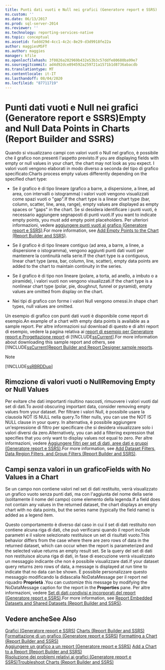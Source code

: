 ```yaml
---
title: Punti dati vuoti e Null nei grafici (Generatore report e SSRS) | Microsoft Docs
ms.custom: ''
ms.date: 06/13/2017
ms.prod: sql-server-2014
ms.reviewer: ''
ms.technology: reporting-services-native
ms.topic: conceptual
ms.assetid: faddd29d-4cc1-4c2c-8e29-d3d9918fe22a
author: maggiesMSFT
ms.author: maggies
manager: kfile
ms.openlocfilehash: 3f0826a202969b432e53b3c57ddfe80680ba99e7
ms.sourcegitcommit: ad4d92dce894592a259721a1571b1d8736abacdb
ms.translationtype: MT
ms.contentlocale: it-IT
ms.lasthandoff: 08/04/2020
ms.locfileid: "87711719"
---
```

# <a name="empty-and-null-data-points-in-charts-report-builder-and-ssrs"></a><span data-ttu-id="a25a0-102">Punti dati vuoti e Null nei grafici (Generatore report e SSRS)</span><span class="sxs-lookup"><span data-stu-id="a25a0-102">Empty and Null Data Points in Charts (Report Builder and SSRS)</span></span>
  <span data-ttu-id="a25a0-103">Quando si visualizzano campi con valori vuoti o Null nel grafico, è possibile che il grafico non presenti l'aspetto previsto.</span><span class="sxs-lookup"><span data-stu-id="a25a0-103">If you are displaying fields with empty or null values in your chart, the chart may not look as you expect.</span></span> <span data-ttu-id="a25a0-104">I valori vuoti vengono elaborati in modo diverso a seconda del tipo di grafico specificato:</span><span class="sxs-lookup"><span data-stu-id="a25a0-104">Charts process empty values differently depending on the specified chart type:</span></span>  
  
-   <span data-ttu-id="a25a0-105">Se il grafico è di tipo lineare (grafico a barre, a dispersione, a linee, ad area, con intervalli o istogramma) i valori vuoti vengono visualizzati come spazi vuoti o "gap".</span><span class="sxs-lookup"><span data-stu-id="a25a0-105">If the chart type is a linear chart type (bar, column, scatter, line, area, range), empty values are displayed as empty spaces or "gaps" in the chart.</span></span> <span data-ttu-id="a25a0-106">Se si desidera identificare i punti vuoti, è necessario aggiungere segnaposti di punti vuoti.</span><span class="sxs-lookup"><span data-stu-id="a25a0-106">If you want to indicate empty points, you must add empty point placeholders.</span></span> <span data-ttu-id="a25a0-107">Per ulteriori informazioni, vedere [aggiungere punti vuoti al grafico &#40;Generatore report e SSRS&#41;](add-empty-points-to-a-chart-report-builder-and-ssrs.md).</span><span class="sxs-lookup"><span data-stu-id="a25a0-107">For more information, see [Add Empty Points to the Chart &#40;Report Builder and SSRS&#41;](add-empty-points-to-a-chart-report-builder-and-ssrs.md).</span></span>  
  
-   <span data-ttu-id="a25a0-108">Se il grafico è di tipo lineare contiguo (ad area, a barre, a linee, a dispersione o istogramma), vengono aggiunti punti dati vuoti per mantenere la continuità nella serie.</span><span class="sxs-lookup"><span data-stu-id="a25a0-108">If the chart type is a contiguous, linear chart type (area, bar, column, line, scatter), empty data points are added to the chart to maintain continuity in the series.</span></span>  
  
-   <span data-ttu-id="a25a0-109">Se il grafico è di tipo non lineare (polare, a torta, ad anello, a imbuto o a piramide), i valori vuoti non vengono visualizzati.</span><span class="sxs-lookup"><span data-stu-id="a25a0-109">If the chart type is a nonlinear chart type (polar, pie, doughnut, funnel or pyramid), empty values are omitted from display on the chart.</span></span>  
  
-   <span data-ttu-id="a25a0-110">Nei tipi di grafico con forme i valori Null vengono omessi.</span><span class="sxs-lookup"><span data-stu-id="a25a0-110">In shape chart types, null values are omitted.</span></span>  
  
 <span data-ttu-id="a25a0-111">Un esempio di grafico con punti dati vuoti è disponibile come report di esempio.</span><span class="sxs-lookup"><span data-stu-id="a25a0-111">An example of a chart with empty data points is available as a sample report.</span></span> <span data-ttu-id="a25a0-112">Per altre informazioni sul download di questo e di altri report di esempio, vedere la pagina relativa ai [report di esempio per Generatore report e Progettazione report](https://go.microsoft.com/fwlink/?LinkId=198283) di [!INCLUDE[ssCurrent](../../includes/sscurrent-md.md)].</span><span class="sxs-lookup"><span data-stu-id="a25a0-112">For more information about downloading this sample report and others, see [!INCLUDE[ssCurrent](../../includes/sscurrent-md.md)][Report Builder and Report Designer sample reports](https://go.microsoft.com/fwlink/?LinkId=198283).</span></span>  
  
> [!NOTE]  
>  [!INCLUDE[ssRBRDDup](../../includes/ssrbrddup-md.md)]  
  
## <a name="removing-empty-or-null-values"></a><span data-ttu-id="a25a0-113">Rimozione di valori vuoti o Null</span><span class="sxs-lookup"><span data-stu-id="a25a0-113">Removing Empty or Null Values</span></span>  
 <span data-ttu-id="a25a0-114">Per evitare che dati importanti risultino nascosti, rimuovere i valori vuoti dal set di dati.</span><span class="sxs-lookup"><span data-stu-id="a25a0-114">To avoid obscuring important data, consider removing empty values from your dataset.</span></span> <span data-ttu-id="a25a0-115">Per filtrare i valori Null, è possibile usare la clausola NOT IS NULL nella query.</span><span class="sxs-lookup"><span data-stu-id="a25a0-115">To filter nulls, you can use the NOT IS NULL clause in your query.</span></span> <span data-ttu-id="a25a0-116">In alternativa, è possibile aggiungere un'espressione di filtro per specificare che si desidera visualizzare solo i valori diversi da zero.</span><span class="sxs-lookup"><span data-stu-id="a25a0-116">Alternatively, you can add a filtering expression that specifies that you only want to display values not equal to zero.</span></span> <span data-ttu-id="a25a0-117">Per altre informazioni, vedere [Aggiungere filtri per set di dati, aree dati e gruppi &#40;Generatore report e SSRS&#41;](add-dataset-filters-data-region-filters-and-group-filters.md).</span><span class="sxs-lookup"><span data-stu-id="a25a0-117">For more information, see [Add Dataset Filters, Data Region Filters, and Group Filters &#40;Report Builder and SSRS&#41;](add-dataset-filters-data-region-filters-and-group-filters.md).</span></span>  
  
## <a name="fields-with-no-values-in-a-chart"></a><span data-ttu-id="a25a0-118">Campi senza valori in un grafico</span><span class="sxs-lookup"><span data-stu-id="a25a0-118">Fields with No Values in a Chart</span></span>  
 <span data-ttu-id="a25a0-119">Se un campo non contiene valori nel set di dati restituito, verrà visualizzato un grafico vuoto senza punti dati, ma con l'aggiunta del nome della serie (solitamente il nome del campo) come elemento della legenda.</span><span class="sxs-lookup"><span data-stu-id="a25a0-119">If a field does not contain any values in the returned dataset, the chart displays an empty chart with no data points, but the series name (typically the field name) is added as a legend item.</span></span>  
  
 <span data-ttu-id="a25a0-120">Questo comportamento è diverso dal caso in cui il set di dati restituito non contiene alcuna riga di dati, che può verificarsi quando il report include parametri e il valore selezionato restituisce un set di risultati vuoto.</span><span class="sxs-lookup"><span data-stu-id="a25a0-120">This behavior differs from the case where there are zero rows of data in the returned dataset, which can occur when the report is parameterized and the selected value returns an empty result set.</span></span> <span data-ttu-id="a25a0-121">Se la query del set di dati non restituisce alcuna riga di dati, in fase di esecuzione verrà visualizzato un messaggio indicante che non è possibile visualizzare dati.</span><span class="sxs-lookup"><span data-stu-id="a25a0-121">If your dataset query returns zero rows of data, a message is displayed at run time to indicate that no data can be shown.</span></span> <span data-ttu-id="a25a0-122">È possibile personalizzare questo messaggio modificando la didascalia NoDataMessage per il report nel riquadro **Proprietà** .</span><span class="sxs-lookup"><span data-stu-id="a25a0-122">You can customize this message by modifying the NoDataMessage caption for the report in the **Properties** pane.</span></span> <span data-ttu-id="a25a0-123">Per altre informazioni, vedere [Set di dati condivisi e incorporati del report &#40;Generatore report e SSRS&#41;](../report-data/report-embedded-datasets-and-shared-datasets-report-builder-and-ssrs.md).</span><span class="sxs-lookup"><span data-stu-id="a25a0-123">For more information, see [Report Embedded Datasets and Shared Datasets &#40;Report Builder and SSRS&#41;](../report-data/report-embedded-datasets-and-shared-datasets-report-builder-and-ssrs.md).</span></span>  
  
## <a name="see-also"></a><span data-ttu-id="a25a0-124">Vedere anche</span><span class="sxs-lookup"><span data-stu-id="a25a0-124">See Also</span></span>  
 <span data-ttu-id="a25a0-125">[Grafici &#40;Generatore report e SSRS&#41;](charts-report-builder-and-ssrs.md) </span><span class="sxs-lookup"><span data-stu-id="a25a0-125">[Charts &#40;Report Builder and SSRS&#41;](charts-report-builder-and-ssrs.md) </span></span>  
 <span data-ttu-id="a25a0-126">[Formattazione di un grafico &#40;Generatore report e SSRS&#41;](formatting-a-chart-report-builder-and-ssrs.md) </span><span class="sxs-lookup"><span data-stu-id="a25a0-126">[Formatting a Chart &#40;Report Builder and SSRS&#41;](formatting-a-chart-report-builder-and-ssrs.md) </span></span>  
 <span data-ttu-id="a25a0-127">[Aggiungere un grafico a un report &#40;Generatore report e SSRS&#41;](add-a-chart-to-a-report-report-builder-and-ssrs.md) </span><span class="sxs-lookup"><span data-stu-id="a25a0-127">[Add a Chart to a Report &#40;Report Builder and SSRS&#41;](add-a-chart-to-a-report-report-builder-and-ssrs.md) </span></span>  
 [<span data-ttu-id="a25a0-128">Risoluzione dei problemi relativi ai grafici &#40;Generatore report e SSRS&#41;</span><span class="sxs-lookup"><span data-stu-id="a25a0-128">Troubleshoot Charts &#40;Report Builder and SSRS&#41;</span></span>](troubleshoot-charts-report-builder-and-ssrs.md)  
  
  
